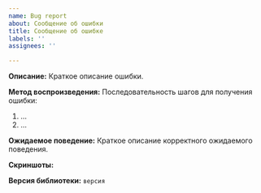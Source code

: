 ```yaml
---
name: Bug report
about: Сообщение об ошибки
title: Сообщение об ошибке
labels: ''
assignees: ''

---
```


**Описание:**
Краткое описание ошибки.

**Метод воспроизведения:**
Последовательность шагов для получения ошибки:
1. ...
2. ...

**Ожидаемое поведение:**
Краткое описание корректного ожидаемого поведения.

**Скриншоты:**

**Версия библиотеки:** `версия`
